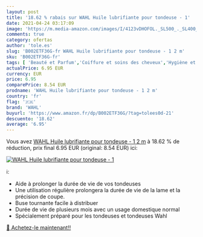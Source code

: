 ```yaml
---
layout: post
title: '18.62 % rabais sur WAHL Huile lubrifiante pour tondeuse - 1'
date: 2021-04-24 03:17:09
image: 'https://m.media-amazon.com/images/I/4123vDHOFOL._SL500_._SL400_.jpg'
comments: true
category: ofertas
author: 'tole.es'
slug: 'B002ETF36G-fr WAHL Huile lubrifiante pour tondeuse - 1 2 m'
sku: 'B002ETF36G-fr'
tags: [ 'Beauté et Parfum','Coiffure et soins des cheveux','Hygiène et Santé','Rasage et Épilation','Shampooings','Soins des cheveux','Tondeuses et accessoires','wahl', ]
actualPrice: 6.95 EUR
currency: EUR
price: 6.95
comparePrice: 8.54 EUR
prodname: 'WAHL Huile lubrifiante pour tondeuse - 1 2 m'
country: 'fr'
flag: '🇫🇷'
brand: 'WAHL'
buyurl: 'https://www.amazon.fr/dp/B002ETF36G/?tag=tolees0d-21'
descuento: '18.62'
average: '6.95'
---
```


Vous avez [WAHL Huile lubrifiante pour tondeuse - 1 2 m](https://www.amazon.fr/dp/B002ETF36G/?tag=tolees0d-21)  à  18.62 % de réduction, prix final  6.95 EUR (original: 8.54 EUR) ici:

[![WAHL Huile lubrifiante pour tondeuse - 1](https://m.media-amazon.com/images/I/4123vDHOFOL._SL500_._SL400_.jpg)](https://www.amazon.fr/dp/B002ETF36G/?tag=tolees0d-21)

ℹ️:

- Aide à prolonger la durée de vie de vos tondeuses
- Une utilisation régulière prolongera la durée de vie de la lame et la précision de coupe.
- Buse tournante facile à distribuer
- Durée de vie de plusieurs mois avec un usage domestique normal
- Spécialement préparé pour les tondeuses et tondeuses Wahl

[🛒 Achetez-le maintenant!!](https://www.amazon.fr/dp/B002ETF36G/?tag=tolees0d-21)
